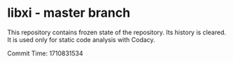 # libxi - master branch

This repository contains frozen state of the repository.
Its history is cleared. It is used only for static code
analysis with Codacy.

Commit Time: 1710831534